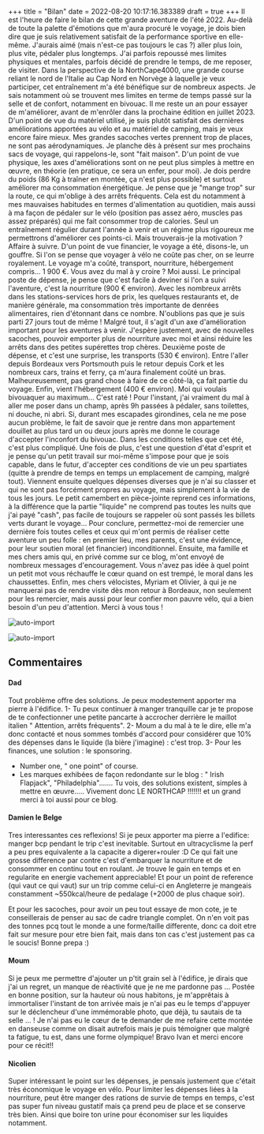 +++
title = "Bilan"
date = 2022-08-20 10:17:16.383389
draft = true
+++
Il est l'heure de faire le bilan de cette grande aventure de l'été 2022. Au-delà de toute la palette d'émotions que m'aura procuré le voyage, je dois bien dire que je suis relativement satisfait de la performance sportive en elle-même. J'aurais aimé (mais n'est-ce pas toujours le cas ?) aller plus loin, plus vite, pédaler plus longtemps. J'ai parfois repoussé mes limites physiques et mentales, parfois décidé de prendre le temps, de me reposer, de visiter. Dans la perspective de la NorthCape4000, une grande course reliant le nord de l'Italie au Cap Nord en Norvège à laquelle je veux participer, cet entraînement m'a été bénéfique sur de nombreux aspects. Je sais notamment où se trouvent mes limites en terme de temps passé sur la selle et de confort, notamment en bivouac. Il me reste un an pour essayer de m'améliorer, avant de m'enrôler dans la prochaine édition en juillet 2023. D'un point de vue du matériel utilisé, je suis plutôt satisfait des dernières améliorations apportées au vélo et au matériel de camping, mais je veux encore faire mieux. Mes grandes sacoches vertes prennent trop de places, ne sont pas aérodynamiques. Je planche dès à présent sur mes prochains sacs de voyage, qui rappelons-le, sont "fait maison". D'un point de vue physique, les axes d'améliorations sont on ne peut plus simples à mettre en œuvre, en théorie (en pratique, ce sera un enfer, pour moi). Je dois perdre du poids (86 Kg à traîner en montée, ça n'est plus possible) et surtout améliorer ma consommation énergétique. Je pense que je "mange trop" sur la route, ce qui m'oblige à des arrêts fréquents. Cela est du notamment à mes mauvaises habitudes en termes d'alimentation au quotidien, mais aussi à ma façon de pédaler sur le vélo (position pas assez aéro, muscles pas assez préparés) qui me fait consommer trop de calories. Seul un entraînement régulier durant l'année à venir et un régime plus rigoureux me permettrons d'améliorer ces points-ci. Mais trouverais-je la motivation ? Affaire à suivre. D'un point de vue financier, le voyage a été, disons-le, un gouffre. Si l'on se pense que voyager à vélo ne coûte pas cher, on se leurre royalement. Le voyage m'a coûté, transport, nourriture, hébergement compris... 1 900 €. Vous avez du mal à y croire ? Moi aussi. Le principal poste de dépense, je pense que c'est facile à deviner si l'on a suivi l'aventure, c'est la nourriture (900 € environ). Avec les nombreux arrêts dans les stations-services hors de prix, les quelques restaurants et, de manière générale, ma consommation très importante de denrées alimentaires, rien d'étonnant dans ce nombre. N'oublions pas que je suis parti 27 jours tout de même ! Malgré tout, il s'agit d'un axe d'amélioration important pour les aventures à venir. J'espère justement, avec de nouvelles sacoches, pouvoir emporter plus de nourriture avec moi et ainsi réduire les arrêts dans des petites supérettes trop chères. Deuxième poste de dépense, et c'est une surprise, les transports (530 € environ). Entre l'aller depuis Bordeaux vers Portsmouth puis le retour depuis Cork et les nombreux cars, trains et ferry, ça m'aura finalement coûté un bras. Malheureusement, pas grand chose à faire de ce côté-là, ça fait partie du voyage. Enfin, vient l'hébergement (400 € environ). Moi qui voulais bivouaquer au maximum... C'est raté ! Pour l'instant, j'ai vraiment du mal à aller me poser dans un champ, après 9h passées à pédaler, sans toilettes, ni douche, ni abri. Si, durant mes escapades girondines, cela ne me pose aucun problème, le fait de savoir que je rentre dans mon appartement douillet au plus tard un ou deux jours après me donne le courage d'accepter l'inconfort du bivouac. Dans les conditions telles que cet été, c'est plus compliqué. Une fois de plus, c'est une question d'état d'esprit et je pense qu'un petit travail sur moi-même s'impose pour que je sois capable, dans le futur, d'accepter ces conditions de vie un peu spartiates (quitte à prendre de temps en temps un emplacement de camping, malgré tout). Viennent ensuite quelques dépenses diverses que je n'ai su classer et qui ne sont pas forcément propres au voyage, mais simplement à la vie de tous les jours. Le petit camembert en pièce-jointe reprend ces informations, à la différence que la partie "liquide" ne comprend pas toutes les nuits que j'ai payé "cash", pas facile de toujours se rappeler où sont passés les billets verts durant le voyage... Pour conclure, permettez-moi de remercier une dernière fois toutes celles et ceux qui m'ont permis de réaliser cette aventure un peu folle : en premier lieu, mes parents, c'est une évidence, pour leur soutien moral (et financier) inconditionnel. Ensuite, ma famille et mes chers amis qui, en privé comme sur ce blog, m'ont envoyé de nombreux messages d'encouragement. Vous n'avez pas idée à quel point un petit mot vous réchauffe le cœur quand on est trempé, le moral dans les chaussettes. Enfin, mes chers vélocistes, Myriam et Olivier, à qui je ne manquerai pas de rendre visite dès mon retour à Bordeaux, non seulement pour les remercier, mais aussi pour leur confier mon pauvre vélo, qui a bien besoin d'un peu d'attention. Merci à vous tous !

![auto-import](https://thumbsnap.com/i/uWN8DPYA.jpg)

![auto-import](https://thumbsnap.com/i/qvmkz8gW.png)
## Commentaires
#### Dad
Tout problème offre des solutions. Je peux modestement apporter ma pierre à l'édifice.
1- Tu peux continuer à manger tranquille car je te propose de te confectionner une petite pancarte à accrocher derrière le maillot italien " Attention, arrêts fréquents".
2- Moum a du mal à te le dire, elle m'a donc contacté et nous sommes tombés d'accord pour considérer que 10% des dépenses dans le liquide (la bière j'imagine) : c'est trop.
3- Pour les finances, une solution : le sponsoring.
- Number one, " one point" of course.
- Les marques exhibées de façon redondante sur le blog : " Irish Flapjack", "Philadelphia".......
Tu vois, des solutions existent, simples à mettre en œuvre.....
Vivement donc LE NORTHCAP !!!!!!! et un grand merci à toi aussi pour ce blog.
#### Damien le Belge
Tres interessantes ces reflexions! Si je peux apporter ma pierre a l'edifice: manger bcp pendant le trip c'est inevitable. Surtout en ultracyclisme la perf a peu pres equivalente a la capacite a digerer+rouler :D Ce qui fait une grosse difference par contre c'est d'embarquer la nourriture et de consommer en continu tout en roulant. Je trouve le gain en temps et en regularite en energie vachement appreciable! Et pour un point de reference (qui vaut ce qui vaut) sur un trip comme celui-ci en Angleterre je mangeais constamment ~550kcal/heure de pedalage (+2000 de plus chaque soir).

Et pour les sacoches, pour avoir un peu tout essaye de mon cote, je te conseillerais de penser au sac de cadre triangle complet. On n'en voit pas des tonnes pcq tout le monde a une forme/taille differente, donc ca doit etre fait sur mesure pour etre bien fait, mais dans ton cas c'est justement pas ca le soucis! Bonne prepa :)
#### Moum
Si je peux me permettre d'ajouter un p'tit grain sel à l'édifice, je dirais que j'ai un regret, un manque de réactivité que je ne me pardonne pas ... Postée en bonne position, sur la hauteur où nous habitons, je m'apprêtais à immortaliser l'instant de ton arrivée mais je n'ai pas eu le temps d'appuyer sur le déclencheur d'une immémorable  photo, que déjà, tu sautais de ta selle ... ! Je n'ai pas eu le cœur de te demander de me refaire cette montée en danseuse comme on disait autrefois mais je puis témoigner que malgré ta fatigue, tu est, dans une forme olympique! 
Bravo Ivan et merci encore pour ce récit!!
#### Nicolien
Super intéressant le point sur les dépenses, je pensais justement que c'était très économique le voyage en vélo.
Pour limiter les dépenses liées à la nourriture, peut être manger des rations de survie de temps en temps, c'est pas super fun niveau gustatif mais ça prend peu de place et se conserve très bien.
Ainsi que boire ton urine pour économiser sur les liquides notamment.
